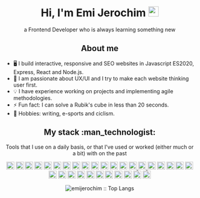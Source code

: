 <h1 align="center">Hi, I'm Emi Jerochim <img src="https://user-images.githubusercontent.com/5679180/79618120-0daffb80-80be-11ea-819e-d2b0fa904d07.gif" width="27px"> </h2> 
<p align="center">a Frontend Developer who is always learning something new</p>

<h2 align="center">About me</h2>

- 🖥️ I build interactive, responsive and SEO websites in Javascript ES2020, Express, React and Node.js.
- 💎 I am passionate about UX/UI and I try to make each website thinking user first.
- 💡 I have experience working on projects and implementing agile methodologies.
- ⚡ Fun fact: I can solve a Rubik's cube in less than 20 seconds.
- 🚴 Hobbies: writing, e-sports and ciclism.


<h2 align="center">My stack :man_technologist:</h2>

<p align="center">Tools that I use on a daily basis, or that I've used or worked (either much or a bit) with on the past</p>
<p align="center">
<a href="https://www.w3.org/TR/html5/" title="HTML5"><img src="https://github.com/tomchen/stack-icons/blob/master/logos/html-5.svg" alt="HTML5" width="21px" height="21px"></a>
<a href="https://www.w3.org/TR/CSS/" title="CSS3"><img src="https://github.com/tomchen/stack-icons/blob/master/logos/css-3.svg" alt="CSS3" width="21px" height="21px"></a>
<a href="https://developer.mozilla.org/en-US/docs/Web/JavaScript" title="JavaScript"><img src="https://github.com/tomchen/stack-icons/blob/master/logos/javascript.svg" alt="JavaScript" width="21px" height="21px"></a>
<a href="https://tc39.es/ecma262/" title="ECMAScript 6"><img src="https://github.com/tomchen/stack-icons/blob/master/logos/es6.svg" alt="ECMAScript 6" width="21px" height="21px"></a>
<a href="https://www.typescriptlang.org/" title="Typescript"><img src="https://github.com/tomchen/stack-icons/blob/master/logos/typescript-icon.svg" alt="Typescript" width="21px" height="21px"></a>
<a href="https://reactjs.org/" title="React"><img src="https://github.com/tomchen/stack-icons/blob/master/logos/react.svg" alt="React" width="21px" height="21px"></a>
<a href="https://redux.js.org/" title="Redux"><img src="https://github.com/tomchen/stack-icons/blob/master/logos/redux.svg" alt="Redux" width="21px" height="21px"></a>
<a href="https://graphql.org/" title="GraphQL"><img src="https://github.com/tomchen/stack-icons/blob/master/logos/graphql.svg" alt="GraphQL" width="21px" height="21px"></a>
<a href="https://reactnative.dev/" title="React Native"><img src="https://github.com/tomchen/stack-icons/blob/master/logos/react.svg" alt="React Native" width="21px" height="21px"></a>
<a href="https://electron.atom.io/" title="Electron"><img src="https://github.com/tomchen/stack-icons/blob/master/logos/electron.svg" alt="Electron" width="21px" height="21px"></a>
<a href="https://nodejs.org/" title="Node.js"><img src="https://github.com/tomchen/stack-icons/blob/master/logos/nodejs-icon.svg" alt="Node.js" width="21px" height="21px"></a>
<a href="https://nodemon.io/" title="Nodemon"><img src="https://github.com/tomchen/stack-icons/blob/master/logos/nodemon.svg" alt="Nodemon" width="21px" height="21px"></a>
<a href="https://expressjs.com/" title="Express"><img src="https://github.com/tomchen/stack-icons/blob/master/logos/express.svg" alt="Express" width="21px" height="21px"></a>
<a href="https://www.mongodb.org/" title="MongoDB"><img src="https://github.com/tomchen/stack-icons/blob/master/logos/mongodb-icon.svg" alt="MongoDB" width="21px"</a>
<a href="https://www.postgresql.org/" title="PostgreSQL"><img src="https://github.com/tomchen/stack-icons/blob/master/logos/postgresql.svg" alt="PostgreSQL" width="21px"</a>
<a href="https://www.npmjs.com/" title="NPM"><img src="https://github.com/tomchen/stack-icons/blob/master/logos/npm.svg" alt="NPM" width="21px" height="21px"></a>
<a href="https://www.docker.com/" title="docker"><img src="https://github.com/tomchen/stack-icons/blob/master/logos/docker-icon.svg" alt="docker" width="21px" height="21px"></a>
<a href="https://webpack.js.org/" title="webpack"><img src="https://github.com/tomchen/stack-icons/blob/master/logos/webpack.svg" alt="webpack" width="21px" height="21px"></a>
<a href="https://git-scm.com/" title="Git"><img src="https://github.com/tomchen/stack-icons/blob/master/logos/git-icon.svg" alt="Git" width="21px" height="21px"></a>
<a href="https://jestjs.io/" title="Jest"><img src="https://github.com/tomchen/stack-icons/blob/master/logos/jest.svg" alt="Jest" width="21px" height="21px"></a>
<a href="https://www.java.com/" title="Java"><img src="https://github.com/tomchen/stack-icons/blob/master/logos/java.svg" alt="Java" width="21px" height="21px"></a>
<a href="https://spring.io/" title="Spring"><img src="https://github.com/tomchen/stack-icons/blob/master/logos/spring.svg" alt="Spring" width="21px" height="21px"></a>
<a href="https://dev.mysql.com/" title="MySQL"><img src="https://github.com/tomchen/stack-icons/blob/master/logos/mysql.svg" alt="MySQL" width="21px" height="21px"></a>
<a href="https://en.wikipedia.org/wiki/C_(programming_language)" title="C"><img src="https://github.com/tomchen/stack-icons/blob/master/logos/c.svg" alt="C" width="21px" height="21px"></a>
<a href="https://www.uml.org/" title="UML"><img src="https://upload.wikimedia.org/wikipedia/commons/d/d5/UML_logo.svg" alt="UML" width="21px" height="21px"></a>
<a href="https://babeljs.io/" title="Babel"><img src="https://github.com/tomchen/stack-icons/blob/master/logos/babel.svg" alt="Babel" width="21px" height="21px"></a>
<a href="https://eslint.org/" title="ESLint"><img src="https://github.com/tomchen/stack-icons/blob/master/logos/eslint.svg" alt="ESLint" width="21px" height="21px"></a>
<a href="https://prettier.io/" title="Prettier"><img src="https://github.com/tomchen/stack-icons/blob/master/logos/prettier.svg" alt="Prettier" width="21px" height="21px"></a>
<a href="https://www.adobe.com/products/xd" title="Adobe XD"><img src="https://upload.wikimedia.org/wikipedia/commons/c/c2/Adobe_XD_CC_icon.svg" alt="Adobe XD" width="21px" height="21px"></a>
<a href="https://www.figma.com/" title="Figma"><img src="https://upload.wikimedia.org/wikipedia/commons/3/33/Figma-logo.svg" alt="Figma" width="21px" height="21px"></a>
<a href="https://code.visualstudio.com/" title="Visual Studio Code"><img src="https://github.com/tomchen/stack-icons/blob/master/logos/visual-studio-code.svg" alt="Visual Studio Code" width="21px" height="21px"></a>
</p>

<p align="center"><img src="https://github-readme-stats.vercel.app/api/top-langs/?username=emijerochim&langs_count=10&theme=tokyonight&layout=compact" alt="emijerochim :: Top Langs" /></p>

